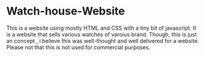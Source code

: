 # Watch-house-Website

This is a website using mostly HTML and CSS with a tiny bit of javascript. It is a website that sells various watches of varoius brand. Though, this is just an concept , i believe this was well-thought and well delivered for a website.
Please not that this is not used for commercial purposes.
